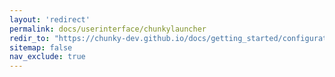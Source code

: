 ```yaml
---
layout: 'redirect'
permalink: docs/userinterface/chunkylauncher
redir_to: "https://chunky-dev.github.io/docs/getting_started/configuration/"
sitemap: false
nav_exclude: true
---
```

